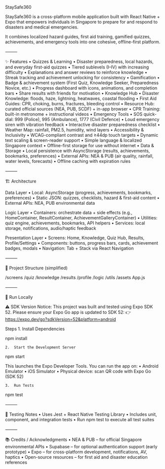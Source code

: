StaySafe360

StaySafe360 is a cross-platform mobile application built with React Native + Expo that empowers individuals in Singapore to prepare for and respond to disasters and medical emergencies.

It combines localized hazard guides, first aid training, gamified quizzes, achievements, and emergency tools into one cohesive, offline-first platform.

⸻

✨ Features
	•	Quizzes & Learning
	•	Disaster preparedness, local hazards, and everyday first-aid quizzes
	•	Tiered sublevels (I–IV) with increasing difficulty
	•	Explanations and answer reviews to reinforce knowledge
	•	Streak tracking and achievement unlocking for consistency
	•	Gamification
	•	Badge & achievement system (First Quiz, Knowledge Seeker, Preparedness Novice, etc.)
	•	Progress dashboard with icons, animations, and completion bars
	•	Share results with friends for motivation
	•	Knowledge Hub
	•	Disaster Knowledge: floods, haze, lightning, heatwaves, coastal flooding
	•	First Aid Guides: CPR, choking, burns, fractures, bleeding control
	•	Resource Hub: curated official sources (NEA, PUB, SCDF) + in-app browser
	•	CPR Training: built-in metronome + instructional videos
	•	Emergency Tools
	•	SOS quick-dial: 999 (Police), 995 (Ambulance), 1777 (Civil Defence)
	•	Loud emergency siren with vibration feedback
	•	Interactive disaster preparedness checklist
	•	Weather Map: rainfall, PM2.5, humidity, wind layers
	•	Accessibility & Inclusivity
	•	WCAG-compliant contrast and ≥44dp touch targets
	•	Dynamic text scaling & screen-reader support
	•	Simple language & localized Singapore context
	•	Offline-first storage for use without internet
	•	Data & Storage
	•	Local persistence with AsyncStorage (results, achievements, bookmarks, preferences)
	•	External APIs: NEA & PUB (air quality, rainfall, water levels, forecasts)
	•	Offline caching with expiration rules

⸻

🏗 Architecture

Data Layer
	•	Local: AsyncStorage (progress, achievements, bookmarks, preferences)
	•	Static JSON: quizzes, checklists, hazard & first-aid content
	•	External APIs: NEA, PUB environmental data

Logic Layer
	•	Containers: orchestrate data + side effects (e.g., HomeContainer, ResultContainer, AchievementGalleryContainer)
	•	Utilities: quiz engine, achievements, bookmarks, API helpers
	•	Services: local storage, notifications, audio/haptic feedback

Presentation Layer
	•	Screens: Home, Knowledge, Quiz Hub, Results, Profile/Settings
	•	Components: buttons, progress bars, cards, achievement badges, modals
	•	Navigation: Tab + Stack via React Navigation

⸻

📂 Project Structure (simplified)

/screens
  /quiz
  /knowledge
  /results
  /profile
/logic
/utils
/assets
App.js


⸻

🚀 Run Locally

⚠️ SDK Version Notice:
This project was built and tested using Expo SDK 52.
Please ensure your Expo Go app is updated to SDK 52:
👉 https://expo.dev/go?sdkVersion=52&platform=android

Steps
	1.	Install Dependencies

npm install

	2.	Start the Development Server

npm start

This launches the Expo Developer Tools. You can run the app on:
	•	Android Emulator
	•	iOS Simulator
	•	Physical device: scan QR code with Expo Go (SDK 52)

	3.	Run Tests

npm test


⸻

🧪 Testing Notes
	•	Uses Jest + React Native Testing Library
	•	Includes unit, component, and integration tests
	•	Run npm test to execute all test suites

⸻

📚 Credits / Acknowledgments
	•	NEA & PUB – for official Singapore environmental APIs
	•	Supabase – for optional authentication support (early prototype)
	•	Expo – for cross-platform development, notifications, AV, haptics
	•	Open-source resources – for first aid and disaster education references
